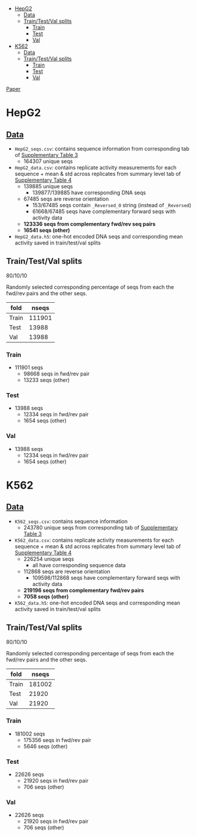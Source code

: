 - [HepG2](#hepg2)
  - [Data](#data)
  - [Train/Test/Val splits](#traintestval-splits)
    - [Train](#train)
    - [Test](#test)
    - [Val](#val)
- [K562](#k562)
  - [Data](#data-1)
  - [Train/Test/Val splits](#traintestval-splits-1)
    - [Train](#train-1)
    - [Test](#test-1)
    - [Val](#val-1)

[Paper](https://www.biorxiv.org/content/10.1101/2023.03.05.531189v1)

# HepG2

## [Data](https://www.biorxiv.org/content/10.1101/2023.03.05.531189v1.full)
- `HepG2_seqs.csv`: contains sequence information from corresponding tab of [Supplementary Table 3](https://www.biorxiv.org/content/10.1101/2023.03.05.531189v1.supplementary-material)
  - 164307 unique seqs
- `HepG2_data.csv`: contains replicate activity measurements for each sequence + mean & std across replicates from summary level tab of [Supplementary Table 4](https://www.biorxiv.org/content/10.1101/2023.03.05.531189v1.supplementary-material)
  - 139885 unique seqs
    - 139877/139885 have corresponding DNA seqs
  - 67485 seqs are reverse orientation
    - 153/67485 seqs contain `_Reversed_0` string (instead of `_Reversed`)
    - 61668/67485 seqs have complementary forward seqs with activity data
  - **123336 seqs from complementary fwd/rev seq pairs**
  - **16541 seqs (other)**
- `HepG2_data.h5`: one-hot encoded DNA seqs and corresponding mean activity saved in train/test/val splits

## Train/Test/Val splits
80/10/10

Randomly selected corresponding percentage of seqs from each the fwd/rev pairs and the other seqs. 

| fold  | nseqs  |
|-------|--------|
| Train | 111901 |
| Test  | 13988  |
| Val   | 13988  |

### Train
- 111901 seqs
  - 98668 seqs in fwd/rev pair
  - 13233 seqs (other)

### Test
- 13988 seqs
  - 12334 seqs in fwd/rev pair
  - 1654 seqs (other)

### Val
- 13988 seqs
  - 12334 seqs in fwd/rev pair
  - 1654 seqs (other)

# K562

## [Data](https://www.biorxiv.org/content/10.1101/2023.03.05.531189v1.full)
- `K562_seqs.csv`: contains sequence information 
  - 243780 unique seqs from corresponding tab of [Supplementary Table 3](https://www.biorxiv.org/content/10.1101/2023.03.05.531189v1.supplementary-material)
- `K562_data.csv`: contains replicate activity measurements for each sequence + mean & std across replicates from summary level tab of [Supplementary Table 4](https://www.biorxiv.org/content/10.1101/2023.03.05.531189v1.supplementary-material)
  - 226254 unique seqs
    - all have corresponding sequence data
  - 112868 seqs are reverse orientation
    - 109598/112868 seqs have complementary forward seqs with activity data
  - **219196 seqs from complementary fwd/rev pairs**
  - **7058 seqs (other)**
- `K562_data.h5`: one-hot encoded DNA seqs and corresponding mean activity saved in train/test/val splits

## Train/Test/Val splits
80/10/10

Randomly selected corresponding percentage of seqs from each the fwd/rev pairs and the other seqs. 

| fold  | nseqs  |
|-------|--------|
| Train | 181002 |
| Test  | 21920  |
| Val   | 21920  |

### Train
- 181002 seqs
  - 175356 seqs in fwd/rev pair
  - 5646 seqs (other)

### Test
- 22626 seqs
  - 21920 seqs in fwd/rev pair
  - 706 seqs (other)

### Val
- 22626 seqs
  - 21920 seqs in fwd/rev pair
  - 706 seqs (other)